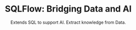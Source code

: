 ---
title: "SQLFlow: Bridging Data and AI"
layout: index
nav_exclude: true
permalink: "/"
main: "SQLFlow"
subtitle: "Extends SQL to support AI. Extract knowledge from Data."
intro: "Currently support MySQL and TensorFlow. Expanding to Apache Hive, Alibaba ODPS, and PyTorch"
features: 
  - title: 'Easy to Learn'
    content: 'Manipulate data and running AI with SQL'
    gif: 'assets/train.gif'
  - title: 'Work with Many Database Management Systems'
    content: 'MySQL, Hive, Alibaba ODPS, Oracle and you name it!'
    gif: 'assets/select.gif'
  - title: 'Support Many Machine Learning Toolkits'
    content: 'TensorFlow, PyTorch, xgboost, and more!'
---